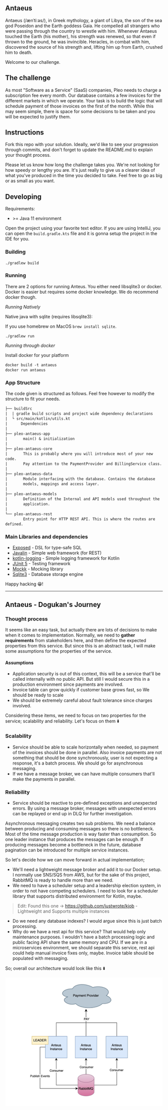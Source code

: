 ## Antaeus

Antaeus (/ænˈtiːəs/), in Greek mythology, a giant of Libya, the son of the sea god Poseidon and the Earth goddess Gaia. He compelled all strangers who were passing through the country to wrestle with him. Whenever Antaeus touched the Earth (his mother), his strength was renewed, so that even if thrown to the ground, he was invincible. Heracles, in combat with him, discovered the source of his strength and, lifting him up from Earth, crushed him to death.

Welcome to our challenge.

## The challenge

As most "Software as a Service" (SaaS) companies, Pleo needs to charge a subscription fee every month. Our database contains a few invoices for the different markets in which we operate. Your task is to build the logic that will schedule payment of those invoices on the first of the month. While this may seem simple, there is space for some decisions to be taken and you will be expected to justify them.

## Instructions

Fork this repo with your solution. Ideally, we'd like to see your progression through commits, and don't forget to update the README.md to explain your thought process.

Please let us know how long the challenge takes you. We're not looking for how speedy or lengthy you are. It's just really to give us a clearer idea of what you've produced in the time you decided to take. Feel free to go as big or as small as you want.

## Developing

Requirements:
- \>= Java 11 environment

Open the project using your favorite text editor. If you are using IntelliJ, you can open the `build.gradle.kts` file and it is gonna setup the project in the IDE for you.

### Building

```
./gradlew build
```

### Running

There are 2 options for running Anteus. You either need libsqlite3 or docker. Docker is easier but requires some docker knowledge. We do recommend docker though.

*Running Natively*

Native java with sqlite (requires libsqlite3):

If you use homebrew on MacOS `brew install sqlite`.

```
./gradlew run
```

*Running through docker*

Install docker for your platform

```
docker build -t antaeus
docker run antaeus
```

### App Structure
The code given is structured as follows. Feel free however to modify the structure to fit your needs.
```
├── buildSrc
|  | gradle build scripts and project wide dependency declarations
|  └ src/main/kotlin/utils.kt 
|      Dependencies
|
├── pleo-antaeus-app
|       main() & initialization
|
├── pleo-antaeus-core
|       This is probably where you will introduce most of your new code.
|       Pay attention to the PaymentProvider and BillingService class.
|
├── pleo-antaeus-data
|       Module interfacing with the database. Contains the database 
|       models, mappings and access layer.
|
├── pleo-antaeus-models
|       Definition of the Internal and API models used throughout the
|       application.
|
└── pleo-antaeus-rest
        Entry point for HTTP REST API. This is where the routes are defined.
```

### Main Libraries and dependencies
* [Exposed](https://github.com/JetBrains/Exposed) - DSL for type-safe SQL
* [Javalin](https://javalin.io/) - Simple web framework (for REST)
* [kotlin-logging](https://github.com/MicroUtils/kotlin-logging) - Simple logging framework for Kotlin
* [JUnit 5](https://junit.org/junit5/) - Testing framework
* [Mockk](https://mockk.io/) - Mocking library
* [Sqlite3](https://sqlite.org/index.html) - Database storage engine

Happy hacking 😁!

---

## Antaeus - Dogukan's Journey

### Thought process

 It seems like an easy task, but actually there are lots of decisions to make when it comes to implementation. Normally, 
we need to **gather requirements** from stakeholders here, and then define the expected properties from this service. But since this is an abstract task, 
I will make some assumptions for the properties of the service. 

#### Assumptions
- Application security is out of this context, this will be a service that'll be called internally with no public API. But still I would 
secure this in a production environment since payments are involved.
- Invoice table can grow quickly if customer base grows fast, so We should be ready to scale
- We should be extremely careful about fault tolerance since charges involved.

 Considering these items, we need to focus on two properties for the service; scalability and reliability. Let's focus on them ⬇️

### Scalability

- Service should be able to scale horizontally when needed, so payment of the invoices should be done in parallel. Also invoice payments are not something that
should be done synchronously, user is not expecting a response, it's a batch process. We should go for asynchronous messaging.
- If we have a message broker, we can have multiple consumers that'll make the payments in parallel.

### Reliability

- Service should be reactive to pre-defined exceptions and unexpected errors. By using a message broker, messages with unexpected errors can be replayed or end up in DLQ
for further investigation. 

Asynchronous messaging creates two sub problems. We need a balance between producing and consuming messages so there is no bottleneck. Most of the time message production
is way faster than consumption. So one leader instance that produces the messages can be enough. If producing messages become a bottleneck in the future, database 
pagination can be introduced for multiple service instances.

So let's decide how we can move forward in actual implementation;

- We'll need a lightweight message broker and add it to our Docker setup. I normally use SNS/SQS from AWS, but for the sake of this project, RabbitMQ is ready
to handle more than we need.
- We need to have a scheduler setup and a leadership election system, in order to not have competing schedulers. 
I need to look for a scheduler library that supports distributed environment for Kotlin, maybe.
>Edit: Found this one -> https://github.com/justwrote/kjob - Lightweight and Supports multiple instances
- Do we need any database indexes? I would argue since this is just batch processing. 
- Why do we have a rest api for this service? That would help only maintenance purposes.
I wouldn't have a batch processing logic and public facing API share the same memory and CPU. If we are in a microservices environment,
we should separate this service, rest api could help manual invoice fixes only, maybe. Invoice table should be populated with messaging.

So; overall our architecture would look like this ⬇️

![alt text](diagrams/propsed_plan.jpg)
